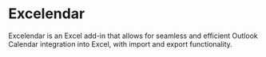 # Excelendar

Excelendar is an Excel add-in that allows for seamless and efficient Outlook Calendar integration into Excel, with import and export functionality.
